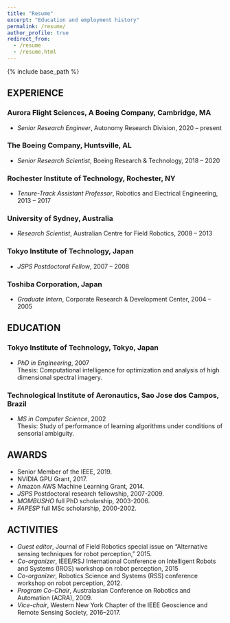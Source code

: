 ```yaml
---
title: "Resume"
excerpt: "Education and employment history"
permalink: /resume/
author_profile: true
redirect_from:
  - /resume
  - /resume.html
---
```


{% include base_path %}

## EXPERIENCE

### Aurora Flight Sciences, A Boeing Company, Cambridge, MA
* *Senior Research Engineer*, Autonomy Research Division, 2020 – present

### The Boeing Company, Huntsville, AL
* *Senior Research Scientist*, Boeing Research & Technology, 2018 – 2020

### Rochester Institute of Technology, Rochester, NY
* *Tenure-Track Assistant Professor*,  Robotics and Electrical Engineering, 2013 – 2017

### University of Sydney, Australia
* *Research Scientist*, Australian Centre for Field Robotics, 2008 – 2013

### Tokyo Institute of Technology, Japan
* *JSPS Postdoctoral Fellow*, 2007 – 2008

### Toshiba Corporation, Japan
* *Graduate Intern*, Corporate Research & Development Center, 2004 – 2005

## EDUCATION

### Tokyo Institute of Technology, Tokyo, Japan
* *PhD in Engineering*, 2007  
Thesis: Computational intelligence for optimization and analysis of high dimensional spectral imagery.  

### Technological Institute of Aeronautics, Sao Jose dos Campos, Brazil
* *MS in Computer Science*, 2002  
Thesis: Study of performance of learning algorithms under conditions of sensorial ambiguity.  


## AWARDS
* Senior Member of the IEEE, 2019. 
* NVIDIA GPU Grant, 2017. 
* Amazon AWS Machine Learning Grant, 2014.  
* *JSPS* Postdoctoral research fellowship, 2007-2009.
* *MOMBUSHO* full PhD scholarship, 2003-2006.
* *FAPESP* full MSc scholarship, 2000-2002.

## ACTIVITIES

* *Guest editor*, Journal of Field Robotics special issue on “Alternative sensing techniques for robot perception,” 2015.
* *Co-organizer*, IEEE/RSJ International Conference on Intelligent Robots and Systems (IROS) workshop on robot perception, 2015
* *Co-organizer*, Robotics Science and Systems (RSS) conference workshop on robot perception, 2012.
* *Program Co-Chair*, Australasian Conference on Robotics and Automation (ACRA), 2009.
* *Vice-chair*, Western New York Chapter of the IEEE Geoscience and Remote Sensing Society, 2016–2017. 

